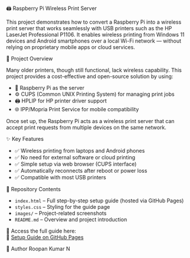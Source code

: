 🖨️ Raspberry Pi Wireless Print Server

This project demonstrates how to convert a Raspberry Pi into a wireless print server that works seamlessly with USB printers such as the HP LaserJet Professional P1106. It enables wireless printing from Windows 11 devices and Android smartphones over a local Wi-Fi network — without relying on proprietary mobile apps or cloud services.

📘 Project Overview

Many older printers, though still functional, lack wireless capability. This project provides a cost-effective and open-source solution by using:

- 🧠 Raspberry Pi as the server
- ⚙️ CUPS (Common UNIX Printing System) for managing print jobs
- 🖨️ HPLIP for HP printer driver support
- 🌐 IPP/Mopria Print Service for mobile compatibility

Once set up, the Raspberry Pi acts as a wireless print server that can accept print requests from multiple devices on the same network.

✨ Key Features

- ✅ Wireless printing from laptops and Android phones
- ✅ No need for external software or cloud printing
- ✅ Simple setup via web browser (CUPS interface)
- ✅ Automatically reconnects after reboot or power loss
- ✅ Compatible with most USB printers

📂 Repository Contents

- `index.html` – Full step-by-step setup guide (hosted via GitHub Pages)
- `styles.css` – Styling for the guide page
- `images/` – Project-related screenshots
- `README.md` – Overview and project introduction

📎 Access the full guide here:  
🔗 [Setup Guide on GitHub Pages]()

👤 Author
Roopan Kumar N
